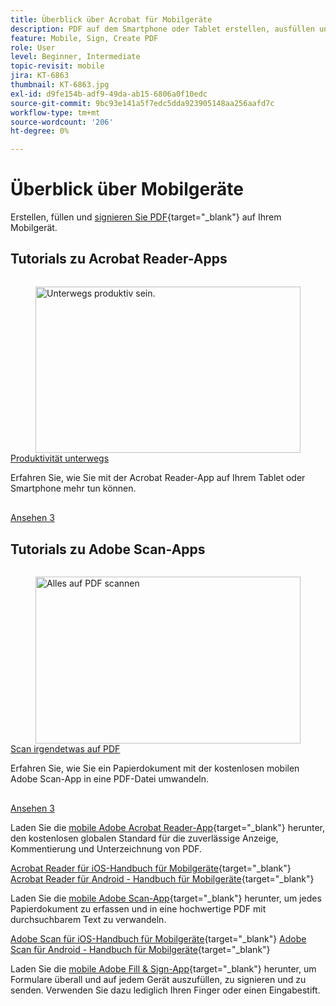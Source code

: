 ```yaml
---
title: Überblick über Acrobat für Mobilgeräte
description: PDF auf dem Smartphone oder Tablet erstellen, ausfüllen und unterschreiben
feature: Mobile, Sign, Create PDF
role: User
level: Beginner, Intermediate
topic-revisit: mobile
jira: KT-6863
thumbnail: KT-6863.jpg
exl-id: d9fe154b-adf9-49da-ab15-6806a0f10edc
source-git-commit: 9bc93e141a5f7edc5dda923905148aa256aafd7c
workflow-type: tm+mt
source-wordcount: '206'
ht-degree: 0%

---
```


# Überblick über Mobilgeräte

Erstellen, füllen und [signieren Sie PDF](https://www.adobe.com/de/acrobat/online/sign-pdf.html){target="_blank"} auf Ihrem Mobilgerät.

## Tutorials zu Acrobat Reader-Apps

<!-- START CARDS HTML - DO NOT MODIFY BY HAND -->
<div class="columns">
    <div class="column is-half-tablet is-half-desktop is-one-third-widescreen" aria-label="Productivity on the go">
        <div class="card" style="height: 100%; display: flex; flex-direction: column; height: 100%;">
            <div class="card-image">
                <figure class="image x-is-16by9">
                    <a href="https://experienceleague.adobe.com/de/docs/document-cloud-learn/acrobat-learning/getting-started/productivity" title="Unterwegs produktiv sein." target="_self" rel="referrer">
                        <img class="is-bordered-r-small" src="https://experienceleague.adobe.com/de/docs/document-cloud-learn/acrobat-learning/mobile/media_1baac857c8ccc7eb8f0af7c27bd123772b2d5cac4.png?width=400&format=webply&optimize=medium" alt="Unterwegs produktiv sein."
                             style="width: 100%; aspect-ratio: 16 / 9; object-fit: cover; overflow: hidden; display: block; margin: auto;">
                    </a>
                </figure>
            </div>
            <div class="card-content is-padded-small" style="display: flex; flex-direction: column; flex-grow: 1; justify-content: space-between;">
                <div class="top-card-content">
                    <p class="headline is-size-6 has-text-weight-bold">
                        <a href="https://experienceleague.adobe.com/de/docs/document-cloud-learn/acrobat-learning/getting-started/productivity" target="_self" rel="referrer" title="Unterwegs produktiv sein.">Produktivität unterwegs</a>
                    </p>
                    <p class="is-size-6">Erfahren Sie, wie Sie mit der Acrobat Reader-App auf Ihrem Tablet oder Smartphone mehr tun können.</p>
                </div>
                <a href="https://experienceleague.adobe.com/de/docs/document-cloud-learn/acrobat-learning/getting-started/productivity" target="_self" rel="referrer" class="spectrum-Button spectrum-Button--outline spectrum-Button--primary spectrum-Button--sizeM" style="align-self: flex-start; margin-top: 1rem;">
                    <span class="spectrum-Button-label has-no-wrap has-text-weight-bold">Ansehen</span>
                3</a>
            </div>
        </div>
    </div>
</div>
<!-- END CARDS HTML - DO NOT MODIFY BY HAND -->

## Tutorials zu Adobe Scan-Apps

<!-- START CARDS HTML - DO NOT MODIFY BY HAND -->
<div class="columns">
    <div class="column is-half-tablet is-half-desktop is-one-third-widescreen" aria-label="Scan anything to PDF">
        <div class="card" style="height: 100%; display: flex; flex-direction: column; height: 100%;">
            <div class="card-image">
                <figure class="image x-is-16by9">
                    <a href="https://experienceleague.adobe.com/de/docs/document-cloud-learn/acrobat-learning/mobile/scan-mobile-app" title="Alles auf PDF scannen" target="_self" rel="referrer">
                        <img class="is-bordered-r-small" src="https://experienceleague.adobe.com/de/docs/document-cloud-learn/acrobat-learning/mobile/media_194c72db4bfb487b4aa16a298167469d060790c36.png?width=400&format=webply&optimize=medium" alt="Alles auf PDF scannen"
                             style="width: 100%; aspect-ratio: 16 / 9; object-fit: cover; overflow: hidden; display: block; margin: auto;">
                    </a>
                </figure>
            </div>
            <div class="card-content is-padded-small" style="display: flex; flex-direction: column; flex-grow: 1; justify-content: space-between;">
                <div class="top-card-content">
                    <p class="headline is-size-6 has-text-weight-bold">
                        <a href="https://experienceleague.adobe.com/de/docs/document-cloud-learn/acrobat-learning/mobile/scan-mobile-app" target="_self" rel="referrer" title="Alles auf PDF scannen">Scan irgendetwas auf PDF</a>
                    </p>
                    <p class="is-size-6">Erfahren Sie, wie Sie ein Papierdokument mit der kostenlosen mobilen Adobe Scan-App in eine PDF-Datei umwandeln.</p>
                </div>
                <a href="https://experienceleague.adobe.com/de/docs/document-cloud-learn/acrobat-learning/mobile/scan-mobile-app" target="_self" rel="referrer" class="spectrum-Button spectrum-Button--outline spectrum-Button--primary spectrum-Button--sizeM" style="align-self: flex-start; margin-top: 1rem;">
                    <span class="spectrum-Button-label has-no-wrap has-text-weight-bold">Ansehen</span>
                3</a>
            </div>
        </div>
    </div>
</div>
<!-- END CARDS HTML - DO NOT MODIFY BY HAND -->

Laden Sie die [mobile Adobe Acrobat Reader-App](https://www.adobe.com/acrobat/mobile/acrobat-reader.html){target="_blank"} herunter, den kostenlosen globalen Standard für die zuverlässige Anzeige, Kommentierung und Unterzeichnung von PDF.

[Acrobat Reader für iOS-Handbuch für Mobilgeräte](https://www.adobe.com/devnet-docs/acrobat/ios/en/){target="_blank"}
[Acrobat Reader für Android - Handbuch für Mobilgeräte](https://www.adobe.com/devnet-docs/acrobat/android/en/){target="_blank"}

Laden Sie die [mobile Adobe Scan-App](https://www.adobe.com/acrobat/mobile/scanner-app.html){target="_blank"} herunter, um jedes Papierdokument zu erfassen und in eine hochwertige PDF mit durchsuchbarem Text zu verwandeln.

[Adobe Scan für iOS-Handbuch für Mobilgeräte](https://www.adobe.com/devnet-docs/adobescan/ios/en/){target="_blank"}
[Adobe Scan für Android - Handbuch für Mobilgeräte](https://www.adobe.com/devnet-docs/adobescan/android/en/){target="_blank"}

Laden Sie die [mobile Adobe Fill &amp; Sign-App](https://www.adobe.com/acrobat/mobile/fill-sign-pdfs.html){target="_blank"} herunter, um Formulare überall und auf jedem Gerät auszufüllen, zu signieren und zu senden. Verwenden Sie dazu lediglich Ihren Finger oder einen Eingabestift.
